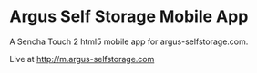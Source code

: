 # Argus Self Storage Mobile App

A Sencha Touch 2 html5 mobile app for argus-selfstorage.com.  

Live at <http://m.argus-selfstorage.com>
